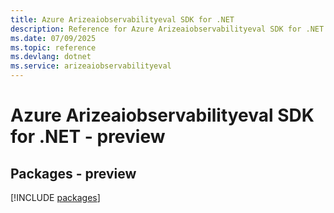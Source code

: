 ```yaml
---
title: Azure Arizeaiobservabilityeval SDK for .NET
description: Reference for Azure Arizeaiobservabilityeval SDK for .NET
ms.date: 07/09/2025
ms.topic: reference
ms.devlang: dotnet
ms.service: arizeaiobservabilityeval
---
```

# Azure Arizeaiobservabilityeval SDK for .NET - preview
## Packages - preview
[!INCLUDE [packages](arizeaiobservabilityeval-index.md)]